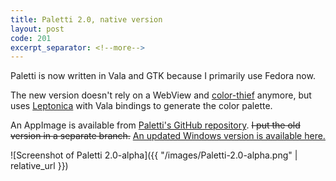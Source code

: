 ```yaml
---
title: Paletti 2.0, native version
layout: post
code: 201
excerpt_separator: <!--more-->
---
```


Paletti is now written in Vala and GTK because I primarily use Fedora now.

The new version doesn't rely on a WebView and [color-thief](https://lokeshdhakar.com/projects/color-thief/) anymore, but uses [Leptonica](http://leptonica.org/) with Vala bindings to generate the color palette.

An AppImage is available from [Paletti's GitHub repository](https://github.com/Eroica/Paletti). <del>I put the old version in a separate branch.</del> <ins> <a href="https://github.com/Eroica/Paletti-Windows">An updated Windows version is available here</a>.</ins>

![Screenshot of Paletti 2.0-alpha]({{ "/images/Paletti-2.0-alpha.png" | relative_url }})

<!--more-->
